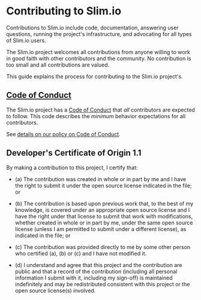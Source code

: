 # Contributing to Slim.io

Contributions to Slim.io include code, documentation, answering user questions,
running the project's infrastructure, and advocating for all types of Slim.io
users.

The Slim.io project welcomes all contributions from anyone willing to work in
good faith with other contributors and the community. No contribution is too
small and all contributions are valued.

This guide explains the process for contributing to the Slim.io project's.

## [Code of Conduct](https://github.com/SlimIO/Governance/blob/master/CODE_OF_CONDUCT.md)

The Slim.io project has a
[Code of Conduct](https://github.com/SlimIO/Governance/blob/master/CODE_OF_CONDUCT.md)
that *all* contributors are expected to follow. This code describes the
*minimum* behavior expectations for all contributors.

See [details on our policy on Code of Conduct](https://github.com/SlimIO/Governance/blob/master/COC_POLICY.md).

<a id="developers-certificate-of-origin"></a>
## Developer's Certificate of Origin 1.1

By making a contribution to this project, I certify that:

* (a) The contribution was created in whole or in part by me and I
  have the right to submit it under the open source license
  indicated in the file; or

* (b) The contribution is based upon previous work that, to the best
  of my knowledge, is covered under an appropriate open source
  license and I have the right under that license to submit that
  work with modifications, whether created in whole or in part
  by me, under the same open source license (unless I am
  permitted to submit under a different license), as indicated
  in the file; or

* (c) The contribution was provided directly to me by some other
  person who certified (a), (b) or (c) and I have not modified
  it.

* (d) I understand and agree that this project and the contribution
  are public and that a record of the contribution (including all
  personal information I submit with it, including my sign-off) is
  maintained indefinitely and may be redistributed consistent with
  this project or the open source license(s) involved.
